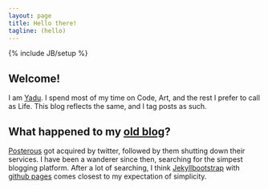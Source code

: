 ```yaml
---
layout: page
title: Hello there!
tagline: (hello)
---
```

{% include JB/setup %}

## Welcome!

I am [Yadu](./about.html). I spend most of my time on Code, Art, and the
rest I prefer to call as Life. This blog reflects the same, and I tag
posts as such.

## What happened to my [old blog](http://humanint.posterous.com/)?

[Posterous](http://www.posterous.com//) got acquired by twitter, followed
by them shutting down their services. I have been a wanderer since then,
searching for the simpest blogging platform. After a lot of searching, I
think [Jekyllbootstrap](http://jekyllbootstrap.com/) with [github pages](http://pages.github.com/) comes closest to my expectation of simplicity.


<!--
## Feeling generous ?
Buy me coffee! <a class="coinbase-button" data-code="d5431d619cb18b5c52cc8682a342af72" data-button-style="donation_small" href="https://coinbase.com/checkouts/d5431d619cb18b5c52cc8682a342af72">Donate Bitcoins</a><script src="https://coinbase.com/assets/button.js" type="text/javascript"></script>
  -->